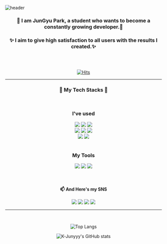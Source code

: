 ![header](https://capsule-render.vercel.app/api?type=slice&text=JunGyu_%Park&amp;desc='s%20GitHub&amp;descAlign=94&amp;descAlignY=40&fontColor=ECD53F&fontAlign=80&fontAlignY=20&fontSize=50&rotate=7&animation=twinkling&color=222225 )

<div align="center"> 
  
### 🌱 I am JunGyu Park, a student who wants to become a constantly growing developer.🌱

### ✨ I aim to give high satisfaction to all users with the results I created.✨

<br>
<br>
  
[![Hits](https://hits.seeyoufarm.com/api/count/incr/badge.svg?url=https%3A%2F%2Fgithub.com%2Fjunkue20%2Fhit-counter&count_bg=%23FB3838&title_bg=%23333333&icon=&icon_color=%23E7E7E7&title=Today%27s+Hits&edge_flat=false)](https://hits.seeyoufarm.com)

<hr/>

### 🎨 My Tech Stacks 🎨
<br>
  
### I've used
  
<img src="https://img.shields.io/badge/HTML5-E34F26?style=for-the-badge&logo=HTML5&logoColor=white">
<img src="https://img.shields.io/badge/CSS3-1572B6?style=for-the-badge&logo=CSS3&logoColor=white">
<img src="https://img.shields.io/badge/JavaScript-F7DF1E?style=for-the-badge&logo=Javascript&logoColor=white"><br>
<img src="https://img.shields.io/badge/React-61DAFB?style=for-the-badge&logo=React&logoColor=white">
<img src="https://img.shields.io/badge/TypeScript-3178C6?style=for-the-badge&logo=TypeScript&logoColor=white">
<img src="https://img.shields.io/badge/Bootstrap-7952B3?style=for-the-badge&logo=Bootstrap&logoColor=white"><br>
<img src="https://img.shields.io/badge/JAVA-007396?style=for-the-badge&logo=Java&logoColor=white">
<img src="https://img.shields.io/badge/oracle-f80000?style=for-the-badge&logo=oracle&logoColor=white">

  
<!-- 언어 추가할땐 이 코드 사용! <img src="https://img.shields.io/badge/표시할이름-색상?style=for-the-badge&logo=기술스택아이콘&logoColor=white"> -->


<br>
<br>

### My Tools
<img src="https://img.shields.io/badge/Visual%20Studio%20Code-007ACC?style=for-the-badge&logo=VisualStudioCode&logoColor=white">
<img src="https://img.shields.io/badge/github-222222?style=for-the-badge&logo=github&logoColor=white">
<img src="https://img.shields.io/badge/Git-F05032?style=for-the-badge&logo=Git&logoColor=white">

<br>
<br>
<br>
  
#### 📫 And Here's my SNS
  
<a href="https://www.notion.so/junkue20/KEEP-GOING-s-PORTFOLIO-53b944a6cd464cd6bf28da39db3eccb0" target="_blank"><img src="https://img.shields.io/badge/Portfolio-000000?style=squrae-flat&logo=Notion&logoColor=white"/></a>
<a href="https://blog.naver.com/junkue17" target="_blank"><img src="https://img.shields.io/badge/Blog-03C75A?style=square-flat&logo=Naver&logoColor=white"/></a>
<a href="https://velog.io/@junkue20" target="_blank"><img src="https://img.shields.io/badge/Velog-20C997?style=square-flat&logo=Velog&logoColor=white"/></a>
<a href="https://www.instagram.com/junkue20/" target="_blank"><img src="https://img.shields.io/badge/Instagram-E4405F?style=square-flat&logo=Instagram&logoColor=white"/></a>
<!-- sns 추가할땐 이 코드 사용! <a href="버튼을 눌렀을 때 이동할 링크" target="_blank"><img src="https://img.shields.io/badge/뱃지레이블-배경색?style=뱃지모양&logo=로고&logoColor=로고색상"/></a> -->
  
<hr/>
  
<br>
  
  
![Top Langs](https://github-readme-stats.vercel.app/api/top-langs/?username=junkue20&layout=compact&theme=highcontrast) 

<!-- [![Solved.ac Profile](http://mazassumnida.wtf/api/generate_badge?boj=junkue30)](https://solved.ac/junkue30) -->
  
![K-Junyyy's GitHub stats](https://github-readme-stats.vercel.app/api?username=junkue20&show_icons=true&theme=highcontrast)
  


  
</div>
